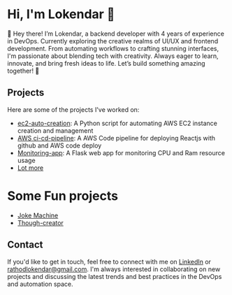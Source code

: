 # Hi, I'm Lokendar 👋

👋 Hey there! I’m Lokendar, a backend developer with 4 years of experience in DevOps. Currently exploring the creative realms of UI/UX and frontend development. From automating workflows to crafting stunning interfaces, I'm passionate about blending tech with creativity. Always eager to learn, innovate, and bring fresh ideas to life. Let’s build something amazing together! 🚀


## Projects

Here are some of the projects I've worked on:

- [ec2-auto-creation](https://github.com/rathodloki/ec2-auto-creation): A Python script for automating AWS EC2 instance creation and management
- [AWS ci-cd-pipeline](https://github.com/rathodloki/ci-cd-pipeline): A AWS Code pipeline for deploying Reactjs with github and AWS code deploy
- [Monitoring-app](https://github.com/rathodloki/Monitoring-app): A Flask web app for monitoring CPU and Ram resource usage
- [Lot more](https://github.com/rathodloki?tab=repositories)

# Some Fun projects
- [Joke Machine](https://github.com/rathodloki/jokers.github.io)
- [Though-creator](https://github.com/rathodloki/Though-creator)

## Contact

If you'd like to get in touch, feel free to connect with me on [LinkedIn](https://www.linkedin.com/in/lokendar-singh/) or rathodlokendar@gmail.com. I'm always interested in collaborating on new projects and discussing the latest trends and best practices in the DevOps and automation space.

